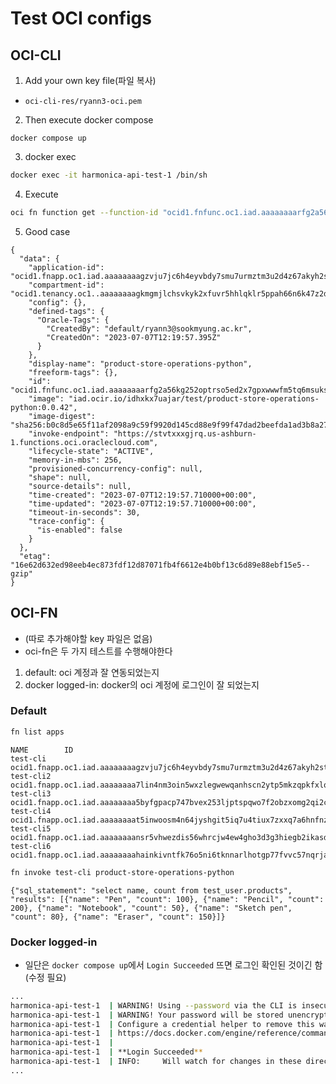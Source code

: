 # Test OCI configs

## OCI-CLI

1. Add your own key file(파일 복사)

- `oci-cli-res/ryann3-oci.pem`

2. Then execute docker compose

```
docker compose up
```

3. docker exec

```sh
docker exec -it harmonica-api-test-1 /bin/sh
```

4. Execute

```sh
oci fn function get --function-id "ocid1.fnfunc.oc1.iad.aaaaaaaarfg2a56kg252optrso5ed2x7gpxwwwfm5tq6msuks7bmlbbwwcuq"
```

5. Good case

```
{
  "data": {
    "application-id": "ocid1.fnapp.oc1.iad.aaaaaaaagzvju7jc6h4eyvbdy7smu7urmztm3u2d4z67akyh2stvtxxxgjrq",
    "compartment-id": "ocid1.tenancy.oc1..aaaaaaaagkmgmjlchsvkyk2xfuvr5hhlqklr5ppah66n6k47z2dy7xn2wjuq",
    "config": {},
    "defined-tags": {
      "Oracle-Tags": {
        "CreatedBy": "default/ryann3@sookmyung.ac.kr",
        "CreatedOn": "2023-07-07T12:19:57.395Z"
      }
    },
    "display-name": "product-store-operations-python",
    "freeform-tags": {},
    "id": "ocid1.fnfunc.oc1.iad.aaaaaaaarfg2a56kg252optrso5ed2x7gpxwwwfm5tq6msuks7bmlbbwwcuq",
    "image": "iad.ocir.io/idhxkx7uajar/test/product-store-operations-python:0.0.42",
    "image-digest": "sha256:b0c8d5e65f11af2098a9c59f9920d145cd88e9f99f47dad2beefda1ad3b8a273",
    "invoke-endpoint": "https://stvtxxxgjrq.us-ashburn-1.functions.oci.oraclecloud.com",
    "lifecycle-state": "ACTIVE",
    "memory-in-mbs": 256,
    "provisioned-concurrency-config": null,
    "shape": null,
    "source-details": null,
    "time-created": "2023-07-07T12:19:57.710000+00:00",
    "time-updated": "2023-07-07T12:19:57.710000+00:00",
    "timeout-in-seconds": 30,
    "trace-config": {
      "is-enabled": false
    }
  },
  "etag": "16e62d632ed98eeb4ec873fdf12d87071fb4f6612e4b0bf13c6d89e88ebf15e5--gzip"
}
```

## OCI-FN

- (따로 추가해야할 key 파일은 없음)
- oci-fn은 두 가지 테스트를 수행해야한다

1. default: oci 계정과 잘 연동되었는지
2. docker logged-in: docker의 oci 계정에 로그인이 잘 되었는지

### Default

```sh
fn list apps
```

```
NAME		ID
test-cli	ocid1.fnapp.oc1.iad.aaaaaaaagzvju7jc6h4eyvbdy7smu7urmztm3u2d4z67akyh2stvtxxxgjrq
test-cli2	ocid1.fnapp.oc1.iad.aaaaaaaa7lin4nm3oin5wxzlegwewqanhscn2ytp5mkzqpkfxlq4mfnszciq
test-cli3	ocid1.fnapp.oc1.iad.aaaaaaaa5byfgpacp747bvex253ljptspqwo7f2obzxomg2qi2c5makxxwbq
test-cli4	ocid1.fnapp.oc1.iad.aaaaaaaat5inwoosm4n64jyshgit5iq7u4tiux7zxxq7a6hnfnzvsxj5n3bq
test-cli5	ocid1.fnapp.oc1.iad.aaaaaaaansr5vhwezdis56whrcjw4ew4gho3d3g3hiegb2ikasdqg6575aja
test-cli6	ocid1.fnapp.oc1.iad.aaaaaaaahainkivntfk76o5ni6tknnarlhotgp77fvvc57nqrja2ohxlkila
```

```sh
fn invoke test-cli product-store-operations-python
```

```
{"sql_statement": "select name, count from test_user.products", "results": [{"name": "Pen", "count": 100}, {"name": "Pencil", "count": 200}, {"name": "Notebook", "count": 50}, {"name": "Sketch pen", "count": 80}, {"name": "Eraser", "count": 150}]}
```

### Docker logged-in

- 일단은 `docker compose up`에서 `Login Succeeded` 뜨면 로그인 확인된 것이긴 함(수정 필요)

```sh
...
harmonica-api-test-1  | WARNING! Using --password via the CLI is insecure. Use --password-stdin.
harmonica-api-test-1  | WARNING! Your password will be stored unencrypted in /root/.docker/config.json.
harmonica-api-test-1  | Configure a credential helper to remove this warning. See
harmonica-api-test-1  | https://docs.docker.com/engine/reference/commandline/login/#credentials-store
harmonica-api-test-1  |
harmonica-api-test-1  | **Login Succeeded**
harmonica-api-test-1  | INFO:     Will watch for changes in these directories: ['/app']
...
```
